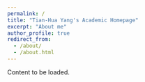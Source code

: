 ```yaml
---
permalink: /
title: "Tian-Hua Yang's Academic Homepage"
excerpt: "About me"
author_profile: true
redirect_from: 
  - /about/
  - /about.html
---
```


Content to be loaded.
